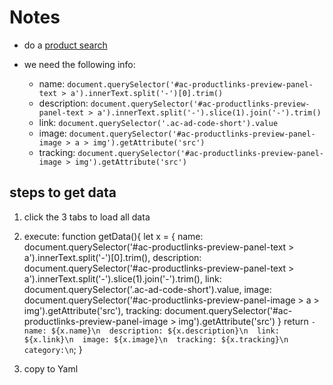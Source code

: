 # Notes

- do a [product search](https://affiliate-program.amazon.com/home/productlinks/search)

- we need the following info:
  
  - name: `document.querySelector('#ac-productlinks-preview-panel-text > a').innerText.split('-')[0].trim()`
  - description: `document.querySelector('#ac-productlinks-preview-panel-text > a').innerText.split('-').slice(1).join('-').trim()`
  - link: `document.querySelector('.ac-ad-code-short').value`
  - image: `document.querySelector('#ac-productlinks-preview-panel-image > a > img').getAttribute('src')`
  - tracking: `document.querySelector('#ac-productlinks-preview-panel-image > img').getAttribute('src')`

## steps to get data

1) click the 3 tabs to load all data
2) execute:
function getData(){
    let x = {
    name: document.querySelector('#ac-productlinks-preview-panel-text > a').innerText.split('-')[0].trim(),
description: document.querySelector('#ac-productlinks-preview-panel-text > a').innerText.split('-').slice(1).join('-').trim(),
link: document.querySelector('.ac-ad-code-short').value,
image: document.querySelector('#ac-productlinks-preview-panel-image > a > img').getAttribute('src'),
tracking: document.querySelector('#ac-productlinks-preview-panel-image > img').getAttribute('src')
    }
    return `- name: ${x.name}\n  description: ${x.description}\n  link: ${x.link}\n  image: ${x.image}\n  tracking: ${x.tracking}\n  category:\n`;
}

4) copy to Yaml